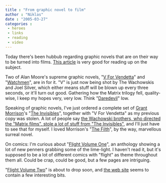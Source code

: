 ```yaml
---
title : "From graphic novel to film"
author : "Niklas"
date : "2005-03-27"
categories : 
 - heroes
 - links
 - reading
 - video
---
```


Today there's been hubbub regarding graphic novels that are on their way to be turned into films. [This article](http://www.chromewaves.net/?itemid=1722) is very good for reading up on the subject.

Two of Alan Moore's supreme graphic novels, "[V For Vendetta](http://vforvendetta.warnerbros.com)" and "[Watchmen](http://www.watchmenmovie.com)", are in for it. "V" is just now being shot by The Wachowskis and Joel Silver, which either means stuff will be blown up every three seconds, or it'll turn out good. Gathering how the Matrix trilogy fell, quality-wise, I keep my hopes very, very low. Think "[Daredevil](http://www.imdb.com/title/tt0287978)" low.

Speaking of graphic novels, I've just ordered a complete set of [Grant Morrison](http://www.grant-morrison.com)'s "[The Invisibles](http://www.barbelith.com/bomb)", together with "V For Vendetta" as my previous copy was stolen. A lot of people say [the Wachowski brothers, who directed the "Matrix films", stole a lot of stuff from "The Invisibles"](http://www.fortunecity.com/tatooine/niven/142/recycleb/rb40.html), and I'll just have to see that for myself. I loved Morrison's "[The Filth](http://www.amazon.co.uk/exec/obidos/ASIN/1840237392)", by the way, marvellous surreal novel.

On comics: I'm curious about "[Flight Volume One](http://www.amazon.com/exec/obidos/tg/detail/-/1582403813)", an anthology showing a lot of new penners grabbing some of the lime-light. I haven't read it, but it's supposed to be a lot of different comics with "flight" as theme throughout them all. Could be crap, could be good, but a few pages are intriguing.

"[Flight Volume Two](http://www.amazon.com/exec/obidos/tg/detail/-/1582404771)" is about to drop soon, and [the web site](http://www.flightcomics.com/flight2_preview.htm) seems to contain a few interesting bits.

